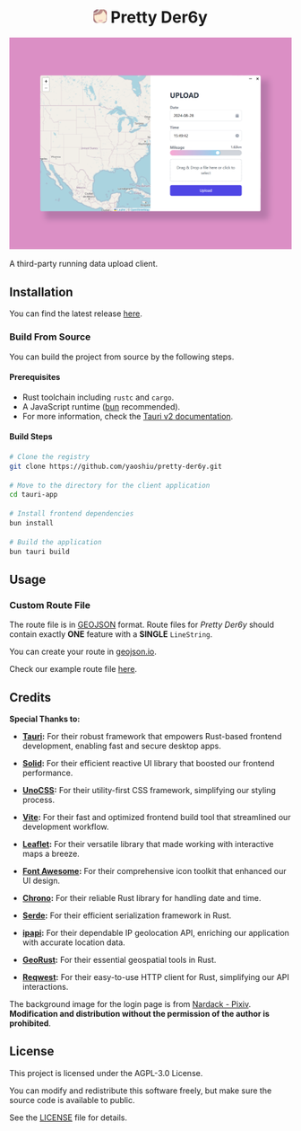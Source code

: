 <!-- markdownlint-configure-file
MD033:
  allowed_elements: [img, h1]
 -->

<h1 align=center>
    <img src="./assets/icon.svg" alt="icon" width="24" height="24" />
    Pretty Der6y
</h1>

![image](./docs/images/image.png)

A third-party running data upload client.

## Installation

You can find the latest release [here](https://github.com/yaoshiu/pretty-der6y/releases/latest).

### Build From Source

You can build the project from source by the following steps.

#### Prerequisites

- Rust toolchain including `rustc` and `cargo`.
- A JavaScript runtime ([bun](bun.sh) recommended).
- For more information, check the [Tauri v2 documentation](https://v2.tauri.app/start/prerequisites/).

#### Build Steps

```bash
# Clone the registry
git clone https://github.com/yaoshiu/pretty-der6y.git

# Move to the directory for the client application
cd tauri-app

# Install frontend dependencies
bun install

# Build the application
bun tauri build
```

## Usage

### Custom Route File

The route file is in [GEOJSON](geojson.org) format. Route files for _Pretty Der6y_ should contain exactly **ONE** feature with a **SINGLE** `LineString`.

You can create your route in [geojson.io](geojson.io).

Check our example route file [here](./assets/map.geojson).

## Credits

**Special Thanks to:**

- **[Tauri](https://tauri.app):** For their robust framework that empowers Rust-based frontend development, enabling fast and secure desktop apps.
  
- **[Solid](https://solidjs.com):** For their efficient reactive UI library that boosted our frontend performance.
  
- **[UnoCSS](https://unocss.dev):** For their utility-first CSS framework, simplifying our styling process.
  
- **[Vite](https://vitejs.dev):** For their fast and optimized frontend build tool that streamlined our development workflow.
  
- **[Leaflet](https://leafletjs.com):** For their versatile library that made working with interactive maps a breeze.
  
- **[Font Awesome](https://fontawesome.com):** For their comprehensive icon toolkit that enhanced our UI design.
  
- **[Chrono](https://github.com/chronotope/chrono):** For their reliable Rust library for handling date and time.
  
- **[Serde](https://serde.rs):** For their efficient serialization framework in Rust.
  
- **[ipapi](https://ipapi.co):** For their dependable IP geolocation API, enriching our application with accurate location data.
  
- **[GeoRust](https://georust.org):** For their essential geospatial tools in Rust.
  
- **[Reqwest](https://docs.rs/reqwest):** For their easy-to-use HTTP client for Rust, simplifying our API interactions.

The background image for the login page is from [Nardack - Pixiv](https://www.pixiv.net/artworks/89657320). **Modification and distribution without the permission of the author is prohibited**.

## License

This project is licensed under the AGPL-3.0 License.

You can modify and redistribute this software freely, but make sure the source code is available to public.

See the [LICENSE](./LICENSE) file for details.
